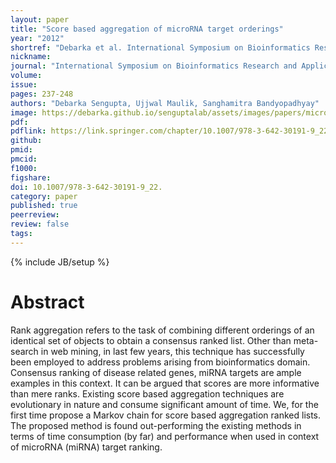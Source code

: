 ```yaml
---
layout: paper
title: "Score based aggregation of microRNA target orderings"
year: "2012"
shortref: "Debarka et al. International Symposium on Bioinformatics Research and Applications 2012"
nickname:
journal: "International Symposium on Bioinformatics Research and Applications"
volume:
issue:
pages: 237-248
authors: "Debarka Sengupta, Ujjwal Maulik, Sanghamitra Bandyopadhyay"
image: https://debarka.github.io/senguptalab/assets/images/papers/microRNA.png
pdf:
pdflink: https://link.springer.com/chapter/10.1007/978-3-642-30191-9_22
github:
pmid:
pmcid:
f1000:
figshare:
doi: 10.1007/978-3-642-30191-9_22.
category: paper
published: true
peerreview:
review: false
tags:
---
```

{% include JB/setup %}


# Abstract

Rank aggregation refers to the task of combining different orderings of an identical set of objects to obtain a consensus ranked list. Other than meta-search in web mining, in last few years, this technique has successfully been employed to address problems arising from bioinformatics domain. Consensus ranking of disease related genes, miRNA targets are ample examples in this context. It can be argued that scores are more informative than mere ranks. Existing score based aggregation techniques are evolutionary in nature and consume significant amount of time. We, for the first time propose a Markov chain for score based aggregation ranked lists. The proposed method is found out-performing the existing methods in terms of time consumption (by far) and performance when used in context of microRNA (miRNA) target ranking.
